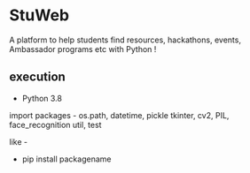 # StuWeb

A platform to help students find resources, hackathons, events, Ambassador programs etc with Python !

## execution

- Python 3.8

import packages - 
os.path, datetime, pickle
tkinter, cv2, PIL, face_recognition
util, test

like - 

 - pip install packagename
